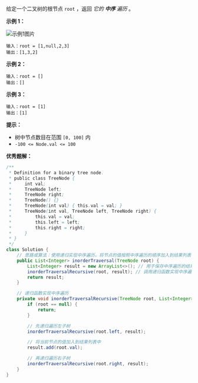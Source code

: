 给定一个二叉树的根节点 `root` ，返回 *它的 **中序** 遍历* 。

**示例 1：**

![示例1图片](https://assets.leetcode.com/uploads/2020/09/15/inorder_1.jpg)

```
输入：root = [1,null,2,3]
输出：[1,3,2]

```

**示例 2：**

```
输入：root = []
输出：[]

```

**示例 3：**

```
输入：root = [1]
输出：[1]

```

**提示：**

- 树中节点数目在范围 `[0, 100]` 内
- `-100 <= Node.val <= 100`

**优秀题解：**

```java
/**
 * Definition for a binary tree node.
 * public class TreeNode {
 *     int val;
 *     TreeNode left;
 *     TreeNode right;
 *     TreeNode() {}
 *     TreeNode(int val) { this.val = val; }
 *     TreeNode(int val, TreeNode left, TreeNode right) {
 *         this.val = val;
 *         this.left = left;
 *         this.right = right;
 *     }
 * }
 */
class Solution {
    // 思路或算法：使用递归实现中序遍历，将节点的值按照中序遍历的顺序加入到结果列表中。
    public List<Integer> inorderTraversal(TreeNode root) {
        List<Integer> result = new ArrayList<>(); // 用于保存中序遍历的结果
        inorderTraversalRecursive(root, result); // 调用递归函数实现中序遍历
        return result;
    }

    // 递归函数实现中序遍历
    private void inorderTraversalRecursive(TreeNode root, List<Integer> result) {
        if (root == null) {
            return;
        }

        // 先递归遍历左子树
        inorderTraversalRecursive(root.left, result);

        // 将当前节点的值加入到结果列表中
        result.add(root.val);

        // 再递归遍历右子树
        inorderTraversalRecursive(root.right, result);
    }
}
```